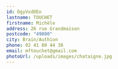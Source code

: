 ```yaml
---
id: DgyVxdOEn
lastname: TOUCHET
firstname: Michèle
address: 26 rue Grandmaison
postcode: "49800"
city: Brain/Authion
phone: 02 41 80 44 38
email: mftouchet@gmail.com
photoUrl: /uploads/images/chataigne.jpg
---
```

